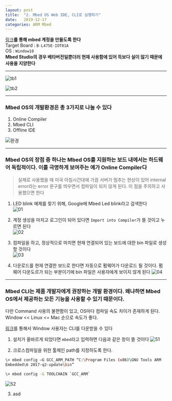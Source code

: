 ```yaml
---
layout: post
title:  "2. Mbed OS Web IDE, CLI로 실행하기"
date:   2019-12-17
categories: ARM Mbed
---
```


[링크](https://os.mbed.com/)__를 통해 mbed 계정을 만들도록 한다__  
Target Board : `B-L475E-IOT01A`  
OS : `Window10`  
__Mbed Studio의 경우 베타버전일뿐더러 현재 사용함에 있어 득보다 실이 많기 때문에 사용을 지양한다__  

---

![tb1](https://drive.google.com/uc?id=19vF6KiMVYjbJai7uZffyxd4oQAZiyYxN)

![tb2](https://drive.google.com/uc?id=17jraeQn9UEKEZoUzLeViPwXTxMAgdBkp)

---

### Mbed OS의 개발환경은 총 3가지로 나눌 수 있다
  1. Online Compiler
  2. Mbed CLI
  3. Offline IDE

  ![환경](https://drive.google.com/uc?id=1l5QbwlUQlkrrU34yQiqyvbB0gx69d9K3)

---

### Mbed OS의 장점 중 하나는 Mbed OS를 지원하는 보드 내에서는 하드웨어 독립적이다. 이를 극명하게 보여주는 예가 Online Compiler다

> 실제로 사용했을 때 미국 아침시간대에 가끔 서버가 멈추는 현상이 있어 internal error라는 error 문구를 띄우면서 컴파일이 되지 않게 된다. 이 점을 주의하고 사용했으면 한다


1. LED blink 예제를 찾기 위해, Google에 Mbed Led blink라고 검색한다  
  ![01](https://drive.google.com/uc?id=14j-AhJkKVEEWq7DLmGZ7RY9Mo_NlQ9_t)  


2. 계정 생성을 마치고 로그인이 되어 있다면 `Import into Compiler`가 뜰 것이고 누르면 된다  
  ![02](https://drive.google.com/uc?id=1hATwMPQaYe950R5cGBp4L6xw7mHkHW8o)  


3. 컴파일을 하고, 정상적으로 마치면 현재 연결되어 있는 보드에 대한 bin 파일로 생성할 것이다  
  ![03](https://drive.google.com/uc?id=1uM1bCaxjhB__P3Hciqt3YEFGuyBa9ZxH)  

4. 다운로드를 현재 연결한 보드로 한다면 자동으로 펌웨어가 다운로드 될 것이다. 펌웨어 다운도르가 되는 부분이기에 bin 파일은 사용자에게 보이지 않게 된다
  ![04](https://drive.google.com/uc?id=1_it1ehhWNCd-8hpPdmRfCZ427WpjrE67)

---

### Mbed CLI는 제품 개발자에게 권장하는 개발 환경이다. 왜냐하면 Mbed OS에서 제공하는 모든 기능을 사용할 수 있기 때문이다.


다만 Command 사용의 불편함이 있고, OS마다 컴파일 속도 차이가 존재하게 된다.  
Window << Linux <= Mac 순으로 속도가 좋다.  

[링크](https://github.com/ARMmbed/mbed-cli-windows-installer/releases/tag/v0.4.10)를 통해서 Window 사용자는 CLI를 다운받을 수 있다


1. 설치가 올바르게 되었다면 `mbed`라고 입력하면 다음과 같은 창이 뜰 것이다
  ![51]()


2. 크로스컴파일을 위한 툴체인 path를 지정하도록 한다.

  ```bash
  \> mbed config –G GCC_ARM_PATH “C:\Program Files (x86)\GNU Tools ARM
  Embedded\6 2017-q2-update\bin”

  \> mbed config -G TOOLCHAIN `GCC_ARM`
  ```

  ![52]()

3. asd
